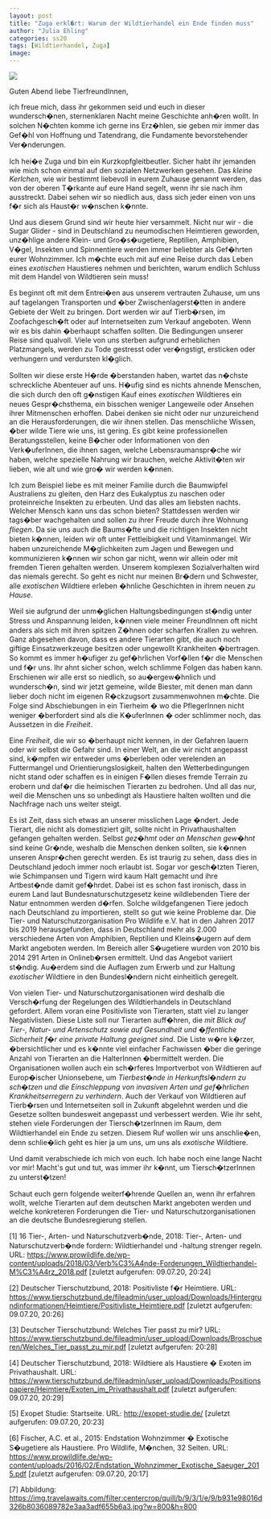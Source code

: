```yaml
---
layout: post
title: "Zuga erkl�rt: Warum der Wildtierhandel ein Ende finden muss"
author: "Julia Ehling"
categories: ss20
tags: [Wildtierhandel, Zuga]
image:
---
```


<img src="https://img.travelawaits.com/filter:centercrop/quill/b/9/3/1/e/9/b931e98016d326b8036089782e3aa3adf655b6a3.jpg?w=800&h=800" />

Guten Abend liebe TierfreundInnen, 

ich freue mich, dass ihr gekommen seid und euch in dieser wundersch�nen, sternenklaren Nacht meine Geschichte anh�ren wollt. 
In solchen N�chten komme ich gerne ins Erz�hlen, sie geben mir immer das Gef�hl von Hoffnung und Tatendrang, die Fundamente bevorstehender Ver�nderungen.

Ich hei�e Zuga und bin ein Kurzkopfgleitbeutler. Sicher habt ihr jemanden wie mich schon einmal auf den sozialen Netzwerken gesehen. 
Das *kleine Kerlchen*, wie wir bestimmt liebevoll in eurem Zuhause genannt werden, das von der oberen T�rkante auf eure Hand segelt, wenn ihr sie nach 
ihm ausstreckt. Dabei sehen wir so niedlich aus, dass sich jeder einen von uns f�r sich als Haust�r w�nschen k�nnte. 

Und aus diesem Grund sind wir heute hier versammelt. Nicht nur wir - die Sugar Glider - sind in Deutschland zu neumodischen Heimtieren geworden, unz�hlige
andere Klein- und Gro�s�ugetiere, Reptilien, Amphibien, V�gel, Insekten und Spinnentiere werden immer beliebter als Gef�hrten eurer Wohnzimmer. Ich m�chte 
euch mit auf eine Reise durch das Leben eines *exotischen* Haustieres nehmen und berichten, warum endlich Schluss mit dem Handel von Wildtieren sein muss!

Es beginnt oft mit dem Entrei�en aus unserem vertrauten Zuhause, um uns auf tagelangen Transporten und �ber Zwischenlagerst�tten in andere Gebiete der Welt 
zu bringen. Dort werden wir auf Tierb�rsen, im Zoofachgesch�ft oder auf Internetseiten zum Verkauf angeboten. Wenn wir es bis dahin �berhaupt schaffen sollten. 
Die Bedingungen unserer Reise sind qualvoll. Viele von uns sterben aufgrund erheblichen Platzmangels, werden zu Tode gestresst oder ver�ngstigt, ersticken oder 
verhungern und verdursten kl�glich.

Sollten wir diese erste H�rde �berstanden haben, wartet das n�chste schreckliche Abenteuer auf uns. H�ufig sind es nichts ahnende Menschen, die sich durch den 
oft g�nstigen Kauf eines *exotischen* Wildtieres ein neues Gespr�chsthema, ein bisschen weniger Langeweile oder Ansehen ihrer Mitmenschen erhoffen. Dabei denken 
sie nicht oder nur unzureichend an die Herausforderungen, die wir ihnen stellen. Das menschliche Wissen, �ber wilde Tiere wie uns, ist gering. Es gibt keine 
professionellen Beratungsstellen, keine B�cher oder Informationen von den Verk�uferInnen, die ihnen sagen, welche Lebensraumanspr�che wir haben, welche spezielle 
Nahrung wir brauchen, welche Aktivit�ten wir lieben, wie alt und wie gro� wir werden k�nnen.   

Ich zum Beispiel liebe es mit meiner Familie durch die Baumwipfel Australiens zu gleiten, den Harz des Eukalyptus zu naschen oder proteinreiche Insekten zu erbeuten. 
Und das alles am liebsten nachts. Welcher Mensch kann uns das schon bieten? Stattdessen werden wir tags�ber wachgehalten und sollen zu ihrer Freude durch ihre Wohnung
*fliegen*. Da sie uns auch die Baums�fte und die richtigen Insekten nicht bieten k�nnen, leiden wir oft unter Fettleibigkeit und Vitaminmangel. Wir haben unzureichende 
M�glichkeiten zum Jagen und Bewegen und kommunizieren k�nnen wir schon gar nicht, wenn wir allein oder mit fremden Tieren gehalten werden. Unserem komplexen Sozialverhalten 
wird das niemals gerecht. So geht es nicht nur meinen Br�dern und Schwester, alle *exotischen* Wildtiere erleben �hnliche Geschichten in ihrem neuen *zu Hause*. 

Weil sie aufgrund der unm�glichen Haltungsbedingungen st�ndig unter Stress und Anspannung leiden, k�nnen viele meiner FreundInnen oft nicht anders als sich mit ihren 
spitzen Z�hnen oder scharfen Krallen zu wehren. Ganz abgesehen davon, dass es andere Tierarten gibt, die auch noch giftige Einsatzwerkzeuge besitzen oder ungewollt 
Krankheiten �bertragen. So kommt es immer h�ufiger zu gef�hrlichen Vorf�llen f�r die Menschen und f�r uns. Ihr ahnt sicher schon, welch schlimme Folgen das haben 
kann. Erschienen wir alle erst so niedlich, so au�ergew�hnlich und wundersch�n, sind wir jetzt gemeine, wilde Biester, mit denen man dann lieber doch nicht im eigenen 
R�ckzugsort zusammenwohnen m�chte. Die Folge sind Abschiebungen in ein Tierheim � wo die PflegerInnen nicht weniger �berfordert sind als die K�uferInnen � oder 
schlimmer noch, das Aussetzen in die *Freiheit*. 

Eine *Freiheit*, die wir so �berhaupt nicht kennen, in der Gefahren lauern oder wir selbst die Gefahr sind. In einer Welt, an die wir nicht angepasst sind, k�mpfen wir 
entweder ums �berleben oder verelenden an Futtermangel und Orientierungslosigkeit, halten den Wetterbedingungen nicht stand oder schaffen es in einigen F�llen dieses 
fremde Terrain zu erobern und daf�r die heimischen Tierarten zu bedrohen. Und all das nur, weil die Menschen uns so unbedingt als Haustiere halten wollten und die 
Nachfrage nach uns weiter steigt. 

Es ist Zeit, dass sich etwas an unserer misslichen Lage �ndert. Jede Tierart, die nicht als domestiziert gilt, sollte nicht in Privathaushalten gefangen gehalten 
werden. Selbst *gez�hmt* oder *an Menschen gew�hnt* sind keine Gr�nde, weshalb die Menschen denken sollten, sie k�nnen unseren Anspr�chen gerecht werden. Es ist 
traurig zu sehen, dass dies in Deutschland jedoch immer noch erlaubt ist. Sogar vor gesch�tzten Tieren, wie Schimpansen und Tigern wird kaum Halt gemacht und ihre 
Artbest�nde damit gef�hrdet. Dabei ist es schon fast ironisch, dass in eurem Land laut Bundesnaturschutzgesetz keine wildlebenden Tiere der Natur entnommen werden 
d�rfen. Solche wildgefangenen Tiere jedoch nach Deutschland zu importieren, stellt so gut wie keine Probleme dar. Die Tier- und Naturschutzorganisation Pro Wildlife e.V. 
hat in den Jahren 2017 bis 2019 herausgefunden, dass in Deutschland mehr als 2.000 verschiedene Arten von Amphibien, Reptilien und Kleins�ugern auf dem Markt angeboten 
werden. Im Bereich aller S�ugetiere wurden von 2010 bis 2014 291 Arten in Onlineb�rsen ermittelt. Und das Angebot variiert st�ndig. Au�erdem sind die Auflagen zum Erwerb 
und zur Haltung *exotischer* Wildtiere in den Bundesl�ndern nicht einheitlich geregelt. 

Von vielen Tier- und Naturschutzorganisationen wird deshalb die Versch�rfung der Regelungen des Wildtierhandels in Deutschland gefordert. Allem voran eine Positivliste 
von Tierarten, statt viel zu langer Negativlisten. Diese Liste soll nur Tierarten auff�hren, die *mit Blick auf Tier-, Natur- und Artenschutz sowie auf Gesundheit und 
�ffentliche Sicherheit f�r eine private Haltung geeignet sind*. Die Liste w�re k�rzer, �bersichtlicher und es k�nnte viel einfacher Fachwissen �ber die geringe Anzahl 
von Tierarten an die HalterInnen �bermittelt werden. Die Organisationen wollen auch ein sch�rferes Importverbot von Wildtieren auf Europ�ischer Unionsebene, um *Tierbest�nde 
in Herkunftsl�ndern zu sch�tzen und die Einschleppung von invasiven Arten und gef�hrlichen Krankheitserregern zu verhindern*. Auch der Verkauf von Wildtieren auf Tierb�rsen 
und Internetseiten soll in Zukunft abgelehnt werden und die Gesetze sollten bundesweit angepasst und verbessert werden. Wie ihr seht, stehen viele Forderungen der Tiersch�tzerInnen 
im Raum, dem Wildtierhandel ein Ende zu setzen. Diesem Ruf wollen wir uns anschlie�en, denn schlie�lich geht es hier ja um uns, um uns als *exotische* Wildtiere. 

Und damit verabschiede ich mich von euch. Ich habe noch eine lange Nacht vor mir! 
Macht's gut und tut, was immer ihr k�nnt, um Tiersch�tzerInnen zu unterst�tzen!


Schaut euch gern folgende weiterf�hrende Quellen an, wenn ihr erfahren wollt, welche Tierarten auf dem deutschen Markt angeboten werden und welche konkreteren Forderungen
die Tier- und Naturschutzorganisationen an die deutsche Bundesregierung stellen. 


[1] 16 Tier-, Arten- und Naturschutzverb�nde, 2018: Tier-, Arten- und Naturschutzverb�nde fordern: Wildtierhandel und -haltung strenger regeln. URL:  https://www.prowildlife.de/wp-content/uploads/2018/03/Verb%C3%A4nde-Forderungen_Wildtierhandel-M%C3%A4rz_2018.pdf [zuletzt aufgerufen: 09.07.20, 20:24]

[2] Deutscher Tierschutzbund, 2018: Positivliste f�r Heimtiere. URL: https://www.tierschutzbund.de/fileadmin/user_upload/Downloads/Hintergrundinformationen/Heimtiere/Positivliste_Heimtiere.pdf [zuletzt aufgerufen: 09.07.20, 20:26]

[3] Deutscher Tierschutzbund: Welches Tier passt zu mir? URL: https://www.tierschutzbund.de/fileadmin/user_upload/Downloads/Broschueren/Welches_Tier_passt_zu_mir.pdf [zuletzt aufgerufen: 20:28]

[4] Deutscher Tierschutzbund, 2018: Wildtiere als Haustiere � Exoten im Privathaushalt. URL: https://www.tierschutzbund.de/fileadmin/user_upload/Downloads/Positionspapiere/Heimtiere/Exoten_im_Privathaushalt.pdf [zuletzt aufgerufen: 09.07.20, 20:29]

[5] Exopet Studie: Startseite. URL: http://exopet-studie.de/ [zuletzt aufgerufen: 09.07.20, 20:23]

[6] Fischer, A.C. et al., 2015: Endstation Wohnzimmer � Exotische S�ugetiere als Haustiere. Pro Wildlife, M�nchen, 32 Seiten. URL: https://www.prowildlife.de/wp-content/uploads/2016/02/Endstation_Wohnzimmer_Exotische_Saeuger_2015.pdf [zuletzt aufgerufen: 09.07.20, 20:17]

[7] Abbildung: https://img.travelawaits.com/filter:centercrop/quill/b/9/3/1/e/9/b931e98016d326b8036089782e3aa3adf655b6a3.jpg?w=800&h=800

